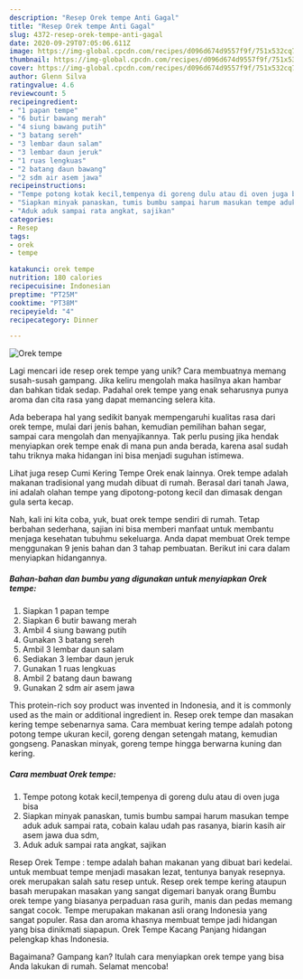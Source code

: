 ```yaml
---
description: "Resep Orek tempe Anti Gagal"
title: "Resep Orek tempe Anti Gagal"
slug: 4372-resep-orek-tempe-anti-gagal
date: 2020-09-29T07:05:06.611Z
image: https://img-global.cpcdn.com/recipes/d096d674d9557f9f/751x532cq70/orek-tempe-foto-resep-utama.jpg
thumbnail: https://img-global.cpcdn.com/recipes/d096d674d9557f9f/751x532cq70/orek-tempe-foto-resep-utama.jpg
cover: https://img-global.cpcdn.com/recipes/d096d674d9557f9f/751x532cq70/orek-tempe-foto-resep-utama.jpg
author: Glenn Silva
ratingvalue: 4.6
reviewcount: 5
recipeingredient:
- "1 papan tempe"
- "6 butir bawang merah"
- "4 siung bawang putih"
- "3 batang sereh"
- "3 lembar daun salam"
- "3 lembar daun jeruk"
- "1 ruas lengkuas"
- "2 batang daun bawang"
- "2 sdm air asem jawa"
recipeinstructions:
- "Tempe potong kotak kecil,tempenya di goreng dulu atau di oven juga bisa"
- "Siapkan minyak panaskan, tumis bumbu sampai harum masukan tempe aduk aduk sampai rata, cobain kalau udah pas rasanya, biarin kasih air asem jawa dua sdm,"
- "Aduk aduk sampai rata angkat, sajikan"
categories:
- Resep
tags:
- orek
- tempe

katakunci: orek tempe 
nutrition: 180 calories
recipecuisine: Indonesian
preptime: "PT25M"
cooktime: "PT38M"
recipeyield: "4"
recipecategory: Dinner

---
```



![Orek tempe](https://img-global.cpcdn.com/recipes/d096d674d9557f9f/751x532cq70/orek-tempe-foto-resep-utama.jpg)

Lagi mencari ide resep orek tempe yang unik? Cara membuatnya memang susah-susah gampang. Jika keliru mengolah maka hasilnya akan hambar dan bahkan tidak sedap. Padahal orek tempe yang enak seharusnya punya aroma dan cita rasa yang dapat memancing selera kita.

Ada beberapa hal yang sedikit banyak mempengaruhi kualitas rasa dari orek tempe, mulai dari jenis bahan, kemudian pemilihan bahan segar, sampai cara mengolah dan menyajikannya. Tak perlu pusing jika hendak menyiapkan orek tempe enak di mana pun anda berada, karena asal sudah tahu triknya maka hidangan ini bisa menjadi suguhan istimewa.

Lihat juga resep Cumi Kering Tempe Orek enak lainnya. Orek tempe adalah makanan tradisional yang mudah dibuat di rumah. Berasal dari tanah Jawa, ini adalah olahan tempe yang dipotong-potong kecil dan dimasak dengan gula serta kecap.


Nah, kali ini kita coba, yuk, buat orek tempe sendiri di rumah. Tetap berbahan sederhana, sajian ini bisa memberi manfaat untuk membantu menjaga kesehatan tubuhmu sekeluarga. Anda dapat membuat Orek tempe menggunakan 9 jenis bahan dan 3 tahap pembuatan. Berikut ini cara dalam menyiapkan hidangannya.

<!--inarticleads1-->

##### Bahan-bahan dan bumbu yang digunakan untuk menyiapkan Orek tempe:

1. Siapkan 1 papan tempe
1. Siapkan 6 butir bawang merah
1. Ambil 4 siung bawang putih
1. Gunakan 3 batang sereh
1. Ambil 3 lembar daun salam
1. Sediakan 3 lembar daun jeruk
1. Gunakan 1 ruas lengkuas
1. Ambil 2 batang daun bawang
1. Gunakan 2 sdm air asem jawa


This protein-rich soy product was invented in Indonesia, and it is commonly used as the main or additional ingredient in. Resep orek tempe dan masakan kering tempe sebenarnya sama. Cara membuat kering tempe adalah potong potong tempe ukuran kecil, goreng dengan setengah matang, kemudian gongseng. Panaskan minyak, goreng tempe hingga berwarna kuning dan kering. 

<!--inarticleads2-->

##### Cara membuat Orek tempe:

1. Tempe potong kotak kecil,tempenya di goreng dulu atau di oven juga bisa
1. Siapkan minyak panaskan, tumis bumbu sampai harum masukan tempe aduk aduk sampai rata, cobain kalau udah pas rasanya, biarin kasih air asem jawa dua sdm,
1. Aduk aduk sampai rata angkat, sajikan


Resep Orek Tempe : tempe adalah bahan makanan yang dibuat bari kedelai. untuk membuat tempe menjadi masakan lezat, tentunya banyak resepnya. orek merupakan salah satu resep untuk. Resep orek tempe kering ataupun basah merupakan masakan yang sangat digemari banyak orang Bumbu orek tempe yang biasanya perpaduan rasa gurih, manis dan pedas memang sangat cocok. Tempe merupakan makanan asli orang Indonesia yang sangat populer. Rasa dan aroma khasnya membuat tempe jadi hidangan yang bisa dinikmati siapapun. Orek Tempe Kacang Panjang hidangan pelengkap khas Indonesia. 

Bagaimana? Gampang kan? Itulah cara menyiapkan orek tempe yang bisa Anda lakukan di rumah. Selamat mencoba!
